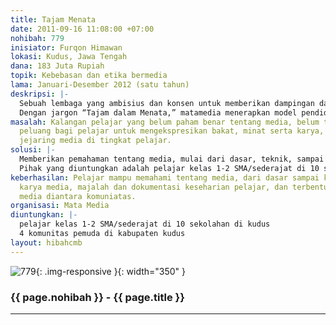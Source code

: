 ```yaml
---
title: Tajam Menata
date: 2011-09-16 11:08:00 +07:00
nohibah: 779
inisiator: Furqon Himawan
lokasi: Kudus, Jawa Tengah
dana: 183 Juta Rupiah
topik: Kebebasan dan etika bermedia
lama: Januari-Desember 2012 (satu tahun)
deskripsi: |-
  Sebuah lembaga yang ambisius dan konsen untuk memberikan dampingan dan pendidikan dalam media (sinematografi dan jurnalistik). Ini merupakan pendidikan alternatif mengenai bakat, minat, dan kreatifitas.
  Dengan jargon “Tajam dalam Menata,” matamedia menerapkan model pendidikan dengan sistem proses pendampingan secara kontinyu dan konsisten. Selanjutnya menata satu persatu sehingga bermanfaat bagi msyarakt daerah (lokal).
masalah: Kalangan pelajar yang belum paham benar tentang media, belum terciptanya
  peluang bagi pelajar untuk mengekspresikan bakat, minat serta karya, dan belum adanya
  jejaring media di tingkat pelajar.
solusi: |-
  Memberikan pemahaman tentang media, mulai dari dasar, teknik, sampai kode etik, membuatkan ruagn bagi pelajar untuk mengekspresikan bakat, minat serta karya, dan membuat jejaring media di tingkatan pelajar yang sinergis.
  Pihak yang diuntungkan adalah pelajar kelas 1-2 SMA/sederajat di 10 sekolahan di Kudus dan 4 komunitas pemuda di kabupaten Kudus.
keberhasilan: Pelajar mampu memahami tentang media, dari dasar sampai kode etik, mempunyai
  karya media, majalah dan dokumentasi keseharian pelajar, dan terbentuknya jejaring
  media diantara komuniatas.
organisasi: Mata Media
diuntungkan: |-
  pelajar kelas 1-2 SMA/sederajat di 10 sekolahan di kudus
  4 komunitas pemuda di kabupaten kudus
layout: hibahcmb
---
```


![779](/static/img/hibahcmb/779.png){: .img-responsive }{: width="350" }

### {{ page.nohibah }} - {{ page.title }}

---
